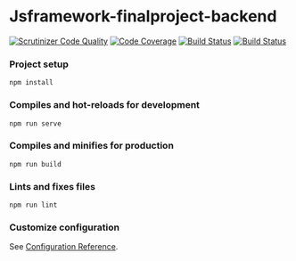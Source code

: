 # Jsframework-finalproject-backend

[![Scrutinizer Code Quality](https://scrutinizer-ci.com/g/ollebergkvist/jsframework-project-backend/badges/quality-score.png?b=main)](https://scrutinizer-ci.com/g/ollebergkvist/jsframework-project-backend/?branch=main)
[![Code Coverage](https://scrutinizer-ci.com/g/ollebergkvist/jsframework-project-backend/badges/coverage.png?b=main)](https://scrutinizer-ci.com/g/ollebergkvist/jsframework-project-backend/?branch=main)
[![Build Status](https://scrutinizer-ci.com/g/ollebergkvist/jsframework-project-backend/badges/build.png?b=main)](https://scrutinizer-ci.com/g/ollebergkvist/jsframework-project-backend/build-status/main)
[![Build Status](https://travis-ci.com/ollebergkvist/jsframework-project-backend.svg?branch=main)](https://travis-ci.com/ollebergkvist/jsframework-project-backend)

### Project setup

```
npm install
```

### Compiles and hot-reloads for development

```
npm run serve
```

### Compiles and minifies for production

```
npm run build
```

### Lints and fixes files

```
npm run lint
```

### Customize configuration

See [Configuration Reference](https://cli.vuejs.org/config/).

